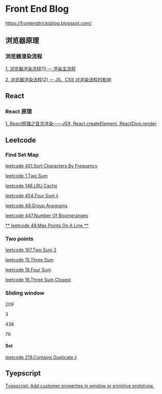 # Front End Blog 
https://frontendtricksblog.blogspot.com/  

## 浏览器原理
### 浏览器渲染流程 
[1. 浏览器渲染流程(1) — 渲染主流程](https://github.com/Terence-Cheng/Frontend_Blog/issues/2)

[2. 浏览器渲染流程(2) — JS、CSS 对渲染流程的影响](https://github.com/Terence-Cheng/Frontend_Blog/issues/3)



## React
### React 原理
[1. React原理之首次渲染——JSX, React.createElement, ReactDom.render](https://github.com/Terence-Cheng/Frontend_Blog/issues/4)

## Leetcode

### Find Set Map
[leetcode 451.Sort Characters By Frequency](https://github.com/Terence-Cheng/Frontend_Blog/issues/5)

[leetcode 1.Two Sum](https://github.com/Terence-Cheng/Frontend_Blog/issues/6)

[leetcode 146.LRU Cache](https://github.com/Terence-Cheng/Frontend_Blog/issues/7)

[leetcode 454.Four Sum ii](https://github.com/Terence-Cheng/Frontend_Blog/blob/main/leetcode/454.4-sum-ii.ts)

[leetcode 49.Group Anagrams](https://github.com/Terence-Cheng/Frontend_Blog/blob/main/leetcode/49.group-anagrams.ts)

[leetcode 447.Number Of Boomeranges](https://github.com/Terence-Cheng/Frontend_Blog/issues/10)

[** leetcode 49.Max Points On A Line **](https://github.com/Terence-Cheng/Frontend_Blog/blob/main/leetcode/149.max-points-on-a-line.ts)

### Two points
[leetcode 167.Two Sum 2](https://github.com/Terence-Cheng/Frontend_Blog/blob/main/leetcode/167.two-sum-ii-input-array-is-sorted.ts)

[leetcode 15.Three Sum](https://github.com/Terence-Cheng/Frontend_Blog/blob/main/leetcode/15.3-sum.ts)

[leetcode 18.Four Sum](https://github.com/Terence-Cheng/Frontend_Blog/blob/main/leetcode/18.4-sum.ts)

[leetcode 16.Three Sum Closest](https://github.com/Terence-Cheng/Frontend_Blog/blob/main/leetcode/16.3-sum-closest.ts)

### Sliding window
209

3

438

76
#### Set
[leetcode 219.Contains Duplicate ii](https://github.com/Terence-Cheng/Frontend_Blog/blob/main/leetcode/219.contains-duplicate-ii.ts)



## Tyepscript

[Typescript: Add customer properties in window or primitive prototype.](https://github.com/Terence-Cheng/Frontend_Blog/issues/9)